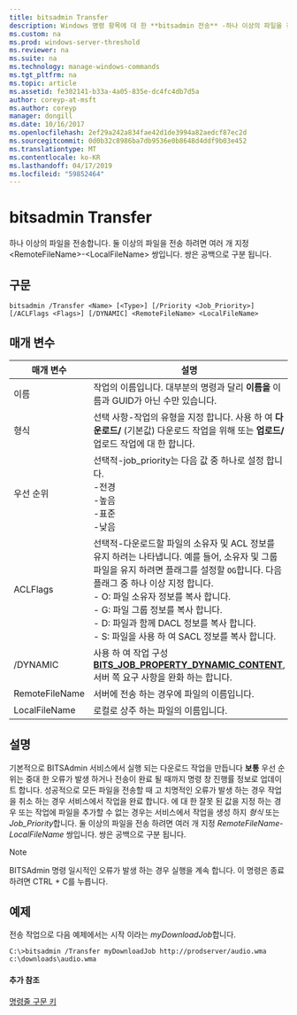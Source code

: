 ```yaml
---
title: bitsadmin Transfer
description: Windows 명령 항목에 대 한 **bitsadmin 전송** -하나 이상의 파일을 전송 합니다.
ms.custom: na
ms.prod: windows-server-threshold
ms.reviewer: na
ms.suite: na
ms.technology: manage-windows-commands
ms.tgt_pltfrm: na
ms.topic: article
ms.assetid: fe302141-b33a-4a05-835e-dc4fc4db7d5a
author: coreyp-at-msft
ms.author: coreyp
manager: dongill
ms.date: 10/16/2017
ms.openlocfilehash: 2ef29a242a834fae42d1de3994a82aedcf87ec2d
ms.sourcegitcommit: 0d0b32c8986ba7db9536e0b8648d4ddf9b03e452
ms.translationtype: MT
ms.contentlocale: ko-KR
ms.lasthandoff: 04/17/2019
ms.locfileid: "59852464"
---
```

# <a name="bitsadmin-transfer"></a>bitsadmin Transfer

하나 이상의 파일을 전송합니다. 둘 이상의 파일을 전송 하려면 여러 개 지정 \<RemoteFileName\>-\<LocalFileName\> 쌍입니다. 쌍은 공백으로 구분 됩니다.

## <a name="syntax"></a>구문

```
bitsadmin /Transfer <Name> [<Type>] [/Priority <Job_Priority>] [/ACLFlags <Flags>] [/DYNAMIC] <RemoteFileName> <LocalFileName>
```

## <a name="parameters"></a>매개 변수

|매개 변수|설명|
|---------|-----------|
|이름|작업의 이름입니다. 대부분의 명령과 달리 **이름을** 이름과 GUID가 아닌 수만 있습니다.|
|형식|선택 사항-작업의 유형을 지정 합니다. 사용 하 여 **다운로드/** (기본값) 다운로드 작업을 위해 또는 **업로드/** 업로드 작업에 대 한 합니다.|
|우선 순위|선택적-job_priority는 다음 값 중 하나로 설정 합니다.</br>-전경</br>-높음</br>-표준</br>-낮음|
|ACLFlags|선택적-다운로드할 파일의 소유자 및 ACL 정보를 유지 하려는 나타냅니다. 예를 들어, 소유자 및 그룹 파일을 유지 하려면 플래그를 설정할 `OG`합니다. 다음 플래그 중 하나 이상 지정 합니다.</br>-   O: 파일 소유자 정보를 복사 합니다.</br>-   G: 파일 그룹 정보를 복사 합니다.</br>-   D: 파일과 함께 DACL 정보를 복사 합니다.</br>-   S: 파일을 사용 하 여 SACL 정보를 복사 합니다.|
|\/DYNAMIC|사용 하 여 작업 구성 [ **BITS_JOB_PROPERTY_DYNAMIC_CONTENT**](/windows/desktop/api/bits5_0/ne-bits5_0-bits_job_property_id), 서버 쪽 요구 사항을 완화 하는 합니다.|
|RemoteFileName|서버에 전송 하는 경우에 파일의 이름입니다.|
|LocalFileName|로컬로 상주 하는 파일의 이름입니다.|

## <a name="remarks"></a>설명

기본적으로 BITSAdmin 서비스에서 실행 되는 다운로드 작업을 만듭니다 **보통** 우선 순위는 중대 한 오류가 발생 하거나 전송이 완료 될 때까지 명령 창 진행률 정보로 업데이트 합니다. 성공적으로 모든 파일을 전송할 때 고 치명적인 오류가 발생 하는 경우 작업을 취소 하는 경우 서비스에서 작업을 완료 합니다. 에 대 한 잘못 된 값을 지정 하는 경우 또는 작업에 파일을 추가할 수 없는 경우는 서비스에서 작업을 생성 하지 *형식* 또는 *Job_Priority*합니다. 둘 이상의 파일을 전송 하려면 여러 개 지정 *RemoteFileName*-*LocalFileName* 쌍입니다. 쌍은 공백으로 구분 됩니다.

> [!NOTE]
> BITSAdmin 명령 일시적인 오류가 발생 하는 경우 실행을 계속 합니다. 이 명령은 종료 하려면 CTRL + C를 누릅니다.

## <a name="BKMK_examples"></a>예제

전송 작업으로 다음 예제에서는 시작 이라는 *myDownloadJob*합니다.
```
C:\>bitsadmin /Transfer myDownloadJob http://prodserver/audio.wma c:\downloads\audio.wma
```

#### <a name="additional-references"></a>추가 참조

[명령줄 구문 키](command-line-syntax-key.md)